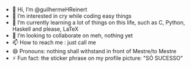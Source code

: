 - 👋 Hi, I’m @guilhermeHReinert
- 👀 I’m interested in cry while coding easy things
- 🌱 I’m currently learning a lot of things on this life, such as C, Python, Haskell and please, LaTeX
- 💞️ I’m looking to collaborate on meh, nothing yet
- 📫 How to reach me : just call me
- 😄 Pronouns: nothing shall withstand in front of Mestre/to Mestre
- ⚡ Fun fact: the sticker phrase on my profile picture: "SÓ SUCESSO"

<!---
guilhermeHReinert/guilhermeHReinert is a ✨ special ✨ repository because its `README.md` (this file) appears on your GitHub profile.
You can click the Preview link to take a look at your changes.
--->
